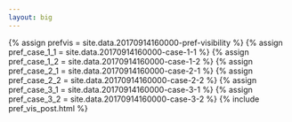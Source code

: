 ```yaml
---
layout: big
---
```

{% assign prefvis = site.data.20170914160000-pref-visibility %}
{% assign pref_case_1_1 = site.data.20170914160000-case-1-1 %}
{% assign pref_case_1_2 = site.data.20170914160000-case-1-2 %}
{% assign pref_case_2_1 = site.data.20170914160000-case-2-1 %}
{% assign pref_case_2_2 = site.data.20170914160000-case-2-2 %}
{% assign pref_case_3_1 = site.data.20170914160000-case-3-1 %}
{% assign pref_case_3_2 = site.data.20170914160000-case-3-2 %}
{% include pref_vis_post.html %}
